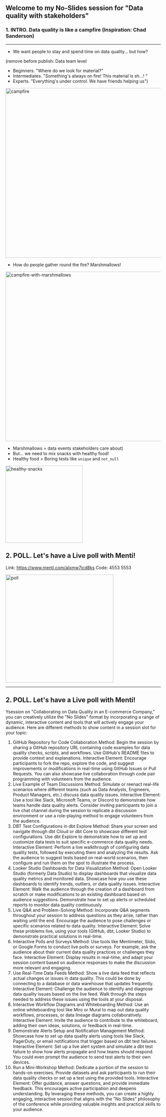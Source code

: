 ## Welcome to my No-Slides session for "Data quality with stakeholders"

### 1. INTRO. Data quality is like a campfire (Inspiration: Chad Sanderson)

---
* We want people to stay and spend time on data quality... but how?

(remove before publish: Data team level
* Beginners. "Where do we look for material?"
* Intermediates. "Something's always on fire! This material is sh...! "
* Experts. "Everything's under control. We have friends helping us")
 
<img width="550" alt="campfire" src="https://magazine.outdoornebraska.gov/wp-content/uploads/2023/07/EF20090804_049-cmyk-copy.jpg">

* How do people gather round the fire? Marshmallows!

<img width="550" alt="campfire-with-marshmallows" src="https://img.freepik.com/premium-photo/cozy-mug-with-marshmallows-by-campfire-with-friends_464863-3401.jpg">

* Marshmallows = data events stakeholders care about)
* But... we need to mix snacks with healthy food!
* Healthy food = Boring tests like `unique` and `not_null`

<img width="250" alt="healthy-snacks" src="https://cdn-abeco.nitrocdn.com/vMCLEGbZccgRIgpGXvgkDDYcPokgENUq/assets/images/optimized/rev-9f829d3/gatheringdreams.com/wp-content/uploads/2023/05/camping-snacks-main.jpg">




## 2. POLL. Let's have a Live poll with Menti! 

Link: https://www.menti.com/alxmw7icd8ks
Code: 4553 5553

<img width="350" alt="poll" src="https://vscteam.de/wp-content/uploads/2021/03/Mentimeter-Logo.png">


---

## 2. POLL. Let's have a Live poll with Menti! 

Ysession on "Collaborating on Data Quality in an E-commerce Company," you can creatively utilize the "No Slides" format by incorporating a range of dynamic, interactive content and tools that will actively engage your audience. Here are different methods to show content in a session slot for your topic:

1. GitHub Repository for Code Collaboration
Method: Begin the session by sharing a GitHub repository URL containing code examples for data quality checks, scripts, and workflows. Use GitHub's README files to provide context and explanations.
Interactive Element: Encourage participants to fork the repo, explore the code, and suggest improvements or modifications in real-time using GitHub Issues or Pull Requests. You can also showcase live collaboration through code pair programming with volunteers from the audience.
2. Live Example of Team Discussions
Method: Simulate or reenact real-life scenarios where different teams (such as Data Analysts, Engineers, Product Managers, etc.) discuss data quality issues.
Interactive Element: Use a tool like Slack, Microsoft Teams, or Discord to demonstrate how teams handle data quality alerts. Consider inviting participants to join a live chat channel during the session to replicate a discussion environment or use a role-playing method to engage volunteers from the audience.
3. DBT Test Configurations in dbt Explore
Method: Share your screen and navigate through dbt Cloud or dbt Core to showcase different test configurations. Use dbt Explore to demonstrate how to set up and customize data tests to suit specific e-commerce data quality needs.
Interactive Element: Perform a live walkthrough of configuring data quality tests, followed by executing them and analyzing the results. Ask the audience to suggest tests based on real-world scenarios, then configure and run them on the spot to illustrate the process.
4. Looker Studio Dashboards for Data Visualization
Method: Open Looker Studio (formerly Data Studio) to display dashboards that visualize data quality metrics and monitored data. Showcase how you use these dashboards to identify trends, outliers, or data quality issues.
Interactive Element: Walk the audience through the creation of a dashboard from scratch or make modifications to an existing dashboard based on audience suggestions. Demonstrate how to set up alerts or scheduled reports to monitor data quality continuously.
5. Live Q&A and Problem-Solving
Method: Incorporate Q&A segments throughout your session to address questions as they arise, rather than waiting until the end. Encourage the audience to pose challenges or specific scenarios related to data quality.
Interactive Element: Solve these problems live, using your tools (GitHub, dbt, Looker Studio) to demonstrate practical solutions in real-time.
6. Interactive Polls and Surveys
Method: Use tools like Mentimeter, Slido, or Google Forms to conduct live polls or surveys. For example, ask the audience about their current data quality practices or challenges they face.
Interactive Element: Display results in real-time, and adapt your session content based on audience responses to make the discussion more relevant and engaging.
7. Use Real-Time Data Feeds
Method: Show a live data feed that reflects actual changes or issues in data quality. This could be done by connecting to a database or data warehouse that updates frequently.
Interactive Element: Challenge the audience to identify and diagnose data quality issues based on the live feed. Walk through the steps needed to address these issues using the tools at your disposal.
8. Interactive Workflow Diagrams and Whiteboarding
Method: Use an online whiteboarding tool like Miro or Mural to map out data quality workflows, processes, or data lineage diagrams collaboratively.
Interactive Element: Invite the audience to contribute to the whiteboard, adding their own ideas, solutions, or feedback in real-time.
9. Demonstrate Alerts Setup and Notification Management
Method: Showcase how to set up data quality alerts using tools like Slack, PagerDuty, or email notifications that trigger based on dbt test failures.
Interactive Element: Set up a live alert system and simulate a dbt test failure to show how alerts propagate and how teams should respond. You could even prompt the audience to send test alerts to their own devices.
10. Run a Mini-Workshop
Method: Dedicate a portion of the session to hands-on exercises. Provide datasets and ask participants to run their data quality checks or set up a test using the provided tools.
Interactive Element: Offer guidance, answer questions, and provide immediate feedback. This encourages active participation and deepens understanding.
By leveraging these methods, you can create a highly engaging, interactive session that aligns with the "No Slides" philosophy of the conference while providing valuable insights and practical skills to your audience.

